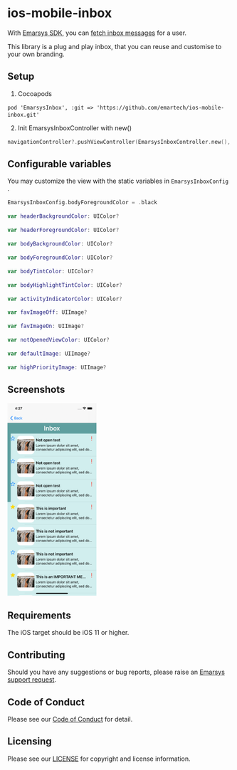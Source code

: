 # ios-mobile-inbox

With [Emarsys SDK](https://github.com/emartech/ios-emarsys-sdk), you can [fetch inbox messages](https://github.com/emartech/ios-emarsys-sdk/wiki#7-inbox) for a user.

This library is a plug and play inbox, that you can reuse and customise to your own branding.

## Setup
1. Cocoapods
```
pod 'EmarsysInbox', :git => 'https://github.com/emartech/ios-mobile-inbox.git'
```
2. Init EmarsysInboxController with new()
```swift
navigationController?.pushViewController(EmarsysInboxController.new(), animated: true)
```

## Configurable variables
You may customize the view with the static variables in `EmarsysInboxConfig` .
```swift
EmarsysInboxConfig.bodyForegroundColor = .black
```

```swift
var headerBackgroundColor: UIColor?
```

```swift
var headerForegroundColor: UIColor?
```

```swift
var bodyBackgroundColor: UIColor?
```

```swift
var bodyForegroundColor: UIColor?
```

```swift
var bodyTintColor: UIColor?
```

```swift
var bodyHighlightTintColor: UIColor?
```

```swift
var activityIndicatorColor: UIColor?
```

```swift
var favImageOff: UIImage?
```

```swift
var favImageOn: UIImage?
```

```swift
var notOpenedViewColor: UIColor?
```

```swift
var defaultImage: UIImage?
```

```swift
var highPriorityImage: UIImage?
```

## Screenshots
<img src="https://raw.githubusercontent.com/emartech/ios-mobile-inbox/master/sample.png" width="200">

## Requirements

The iOS target should be iOS 11 or higher.

## Contributing

Should you have any suggestions or bug reports, please raise an [Emarsys support request](https://help.emarsys.com/hc/en-us/articles/360012853058-Support-at-Emarsys-Raising-a-support-request).

## Code of Conduct

Please see our [Code of Conduct](https://github.com/emartech/.github/blob/main/CODE_OF_CONDUCT.md) for detail.

## Licensing

Please see our [LICENSE](https://github.com/emartech/ios-mobile-inbox/blob/master/LICENSE) for copyright and license information.

